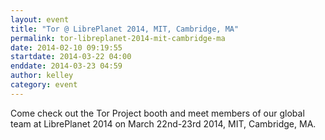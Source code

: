 ```yaml
---
layout: event
title: "Tor @ LibrePlanet 2014, MIT, Cambridge, MA"
permalink: tor-libreplanet-2014-mit-cambridge-ma
date: 2014-02-10 09:19:55
startdate: 2014-03-22 04:00
enddate: 2014-03-23 04:59
author: kelley
category: event
---
```


Come check out the Tor Project booth and meet members of our global team at LibrePlanet 2014 on March 22nd-23rd 2014, MIT, Cambridge, MA.
